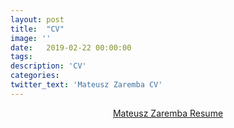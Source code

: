 ```yaml
---
layout: post
title:  "CV"
image: ''
date:   2019-02-22 00:00:00
tags:
description: 'CV'
categories:
twitter_text: 'Mateusz Zaremba CV'
---
```


<center>
<object data="{{ "/assets/pdf/Mateusz-Zaremba-Resume.pdf"}}" alt="" type="application/pdf"  width="600" height="500">
  <a href="{{ "/assets/pdf/Mateusz-Zaremba-Resume.pdf"}}" alt="">Mateusz Zaremba Resume</a>
</object>
</center>





